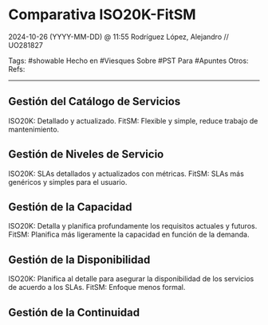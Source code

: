# Comparativa ISO20K-FitSM
2024-10-26 (YYYY-MM-DD) @ 11:55
Rodríguez López, Alejandro // UO281827

Tags:
	#showable
	Hecho en #Viesques 
	Sobre #PST
	Para #Apuntes
	Otros:
	Refs:
 
<hr>

## Gestión del Catálogo de Servicios

ISO20K: Detallado y actualizado.
FitSM: Flexible y simple, reduce trabajo de mantenimiento.

## Gestión de Niveles de Servicio

ISO20K: SLAs detallados y actualizados con métricas.
FitSM: SLAs más genéricos y simples para el usuario.

## Gestión de la Capacidad

ISO20K: Detalla y planifica profundamente los requisitos actuales y futuros.
FitSM: Planifica más ligeramente la capacidad en función de la demanda.

## Gestión de la Disponibilidad

ISO20K: Planifica al detalle para asegurar la disponibilidad de los servicios de acuerdo a los SLAs.
FitSM: Enfoque menos formal.

## Gestión de la Continuidad


